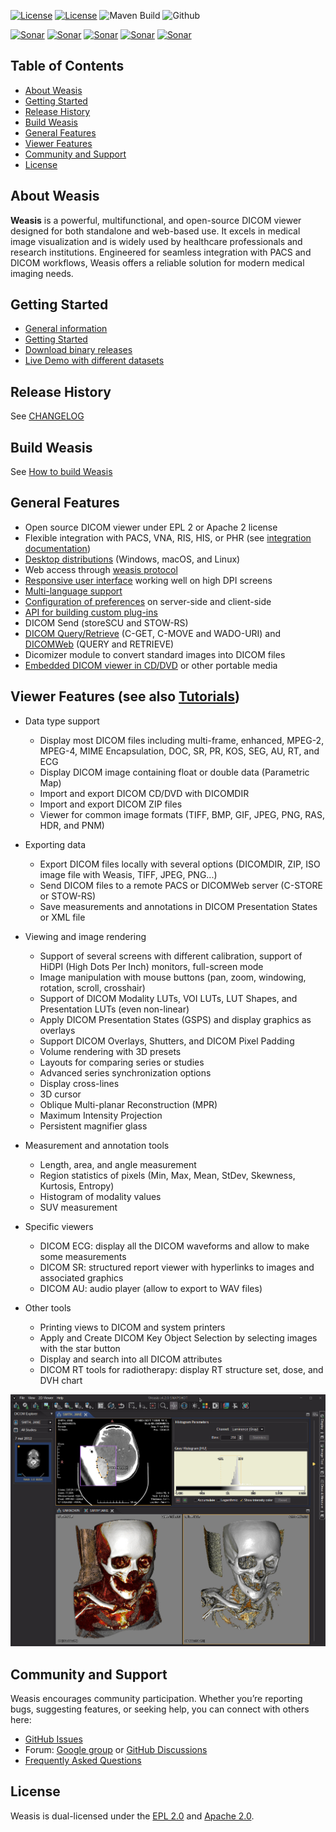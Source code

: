 [![License](https://img.shields.io/badge/License-EPL%202.0-blue.svg)](https://opensource.org/licenses/EPL-2.0) [![License](https://img.shields.io/badge/License-Apache%202.0-blue.svg)](https://opensource.org/licenses/Apache-2.0) ![Maven Build](https://github.com/nroduit/weasis/workflows/Build/badge.svg) ![Github](https://img.shields.io/github/downloads/nroduit/weasis/total?classes=inline "Github release downloads")

[![Sonar](https://sonarcloud.io/api/project_badges/measure?project=org.weasis%3Aweasis-framework&metric=ncloc)](https://sonarcloud.io/component_measures?id=org.weasis%3Aweasis-framework) [![Sonar](https://sonarcloud.io/api/project_badges/measure?project=org.weasis%3Aweasis-framework&metric=reliability_rating)](https://sonarcloud.io/component_measures?id=org.weasis%3Aweasis-framework) [![Sonar](https://sonarcloud.io/api/project_badges/measure?project=org.weasis%3Aweasis-framework&metric=sqale_rating)](https://sonarcloud.io/component_measures?id=org.weasis%3Aweasis-framework) [![Sonar](https://sonarcloud.io/api/project_badges/measure?project=org.weasis%3Aweasis-framework&metric=security_rating)](https://sonarcloud.io/component_measures?id=org.weasis%3Aweasis-framework) [![Sonar](https://sonarcloud.io/api/project_badges/measure?project=org.weasis%3Aweasis-framework&metric=alert_status)](https://sonarcloud.io/dashboard?id=org.weasis%3Aweasis-framework)

## Table of Contents
- [About Weasis](#about-weasis)
- [Getting Started](#getting-started)
- [Release History](#release-history)
- [Build Weasis](#build-weasis)
- [General Features](#general-features)
- [Viewer Features](#viewer-features-see-also-tutorials)
- [Community and Support](#community-and-support)
- [License](#license)

## About Weasis

**Weasis** is a powerful, multifunctional, and open-source DICOM viewer designed for both standalone and web-based use. It excels in medical image visualization and is widely used by healthcare professionals and research institutions. Engineered for seamless integration with PACS and DICOM workflows, Weasis offers a reliable solution for modern medical imaging needs.

## Getting Started

* [General information](https://nroduit.github.io)
* [Getting Started](https://nroduit.github.io/en/getting-started)
* [Download binary releases](https://nroduit.github.io/en/getting-started/download-dicom-viewer)
* [Live Demo with different datasets](https://nroduit.github.io/en/demo)

## Release History
See [CHANGELOG](CHANGELOG.md)

## Build Weasis
See [How to build Weasis](https://nroduit.github.io/en/getting-started/building-weasis)

## General Features
* Open source DICOM viewer under EPL 2 or Apache 2 license
* Flexible integration with PACS, VNA, RIS, HIS, or PHR  (see [integration documentation](https://nroduit.github.io/en/basics/customize/integration/))
* [Desktop distributions](https://nroduit.github.io/en/getting-started/download-dicom-viewer/) (Windows, macOS, and Linux)
* Web access through [weasis protocol](https://nroduit.github.io/en/getting-started/weasis-protocol)
* [Responsive user interface](https://nroduit.github.io/en/tutorials/theme/index.html#how-to-scale-the-user-interface) working well on high DPI screens
* [Multi-language support](https://nroduit.github.io/en/getting-started/translating/)
* [Configuration of preferences](https://nroduit.github.io/en/basics/customize/preferences/) on server-side and client-side
* [API for building custom plug-ins](https://nroduit.github.io/en/basics/customize/build-plugins/)
* DICOM Send (storeSCU and STOW-RS)
* [DICOM Query/Retrieve](https://nroduit.github.io/en/tutorials/dicom-import/index.html#dicom-queryretrieve) (C-GET, C-MOVE and WADO-URI) and [DICOMWeb](https://nroduit.github.io/en/tutorials/dicomweb-config) (QUERY and RETRIEVE)
* Dicomizer module to convert standard images into DICOM files
* [Embedded DICOM viewer in CD/DVD](https://nroduit.github.io/en/tutorials/dicom-export/index.html#cddvd-image) or other portable media

## Viewer Features (see also [Tutorials](https://nroduit.github.io/en/tutorials/))

* Data type support
  * Display most DICOM files including multi-frame, enhanced, MPEG-2, MPEG-4, MIME Encapsulation, DOC, SR, PR, KOS, SEG, AU, RT, and ECG
  * Display DICOM image containing float or double data (Parametric Map)
  * Import and export DICOM CD/DVD with DICOMDIR
  * Import and export DICOM ZIP files
  * Viewer for common image formats (TIFF, BMP, GIF, JPEG, PNG, RAS, HDR, and PNM)

* Exporting data
  * Export DICOM files locally with several options (DICOMDIR, ZIP, ISO image file with Weasis, TIFF, JPEG, PNG...)
  * Send DICOM files to a remote PACS or DICOMWeb server (C-STORE or STOW-RS)
  * Save measurements and annotations in DICOM Presentation States or XML file

* Viewing and image rendering
  * Support of several screens with different calibration, support of HiDPI (High Dots Per Inch) monitors, full-screen mode
  * Image manipulation with mouse buttons  (pan, zoom, windowing, rotation, scroll, crosshair)
  * Support of DICOM Modality LUTs, VOI LUTs, LUT Shapes, and Presentation LUTs (even non-linear)
  * Apply DICOM Presentation States (GSPS) and display graphics as overlays
  * Support DICOM Overlays, Shutters, and DICOM Pixel Padding
  * Volume rendering with 3D presets
  * Layouts for comparing series or studies
  * Advanced series synchronization options
  * Display cross-lines
  * 3D cursor
  * Oblique Multi-planar Reconstruction (MPR)
  * Maximum Intensity Projection
  * Persistent magnifier glass

* Measurement and annotation tools
  * Length, area, and angle measurement
  * Region statistics of pixels (Min, Max, Mean, StDev, Skewness, Kurtosis, Entropy)
  * Histogram of modality values
  * SUV measurement

* Specific viewers
  * DICOM ECG: display all the DICOM waveforms and allow to make some measurements
  * DICOM SR: structured report viewer with hyperlinks to images and associated graphics
  * DICOM AU: audio player (allow to export to WAV files)

* Other tools
  * Printing views to DICOM and system printers
  * Apply and Create DICOM Key Object Selection by selecting images with the star button
  * Display and search into all DICOM attributes
  * DICOM RT tools for radiotherapy: display RT structure set, dose, and DVH chart

<img src='./weasis.jpg'>

## Community and Support
Weasis encourages community participation. Whether you’re reporting bugs, suggesting features, or seeking help, you can connect with others here:
* [GitHub Issues](https://github.com/nroduit/Weasis/issues)
* Forum: [Google group](https://groups.google.com/forum/#!forum/dcm4che) or [GitHub Discussions](https://github.com/nroduit/Weasis/discussions)
* [Frequently Asked Questions](https://nroduit.github.io/en/faq/)

## License
Weasis is dual-licensed under the [EPL 2.0](https://opensource.org/licenses/EPL-2.0) and [Apache 2.0](https://opensource.org/licenses/Apache-2.0).